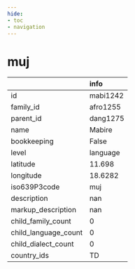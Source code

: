 ```yaml
---
hide:
- toc
- navigation
---
```

# muj
|                      | info     |
|:---------------------|:---------|
| id                   | mabi1242 |
| family_id            | afro1255 |
| parent_id            | dang1275 |
| name                 | Mabire   |
| bookkeeping          | False    |
| level                | language |
| latitude             | 11.698   |
| longitude            | 18.6282  |
| iso639P3code         | muj      |
| description          | nan      |
| markup_description   | nan      |
| child_family_count   | 0        |
| child_language_count | 0        |
| child_dialect_count  | 0        |
| country_ids          | TD       |